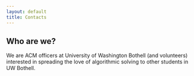 ```yaml
---
layout: default
title: Contacts
---
```


## Who are we?

We are ACM officers at University of Washington Bothell (and volunteers) interested in spreading the love of algorithmic solving to other students in UW Bothell.
